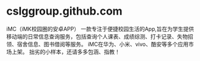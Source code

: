 # cslggroup.github.com
iMC（iMK校园圈的安卓APP）
一款专注于便捷校园生活的App,旨在为学生提供移动端的日常信息查询服务，包括查询个人课表、成绩综测、打卡记录、失物招领、宿舍信息、图书借阅等服务。
iMC在华为、小米、vivo、酷安等多个应用市场上架。
拙劣的小样本，还请多多包涵、指教！
